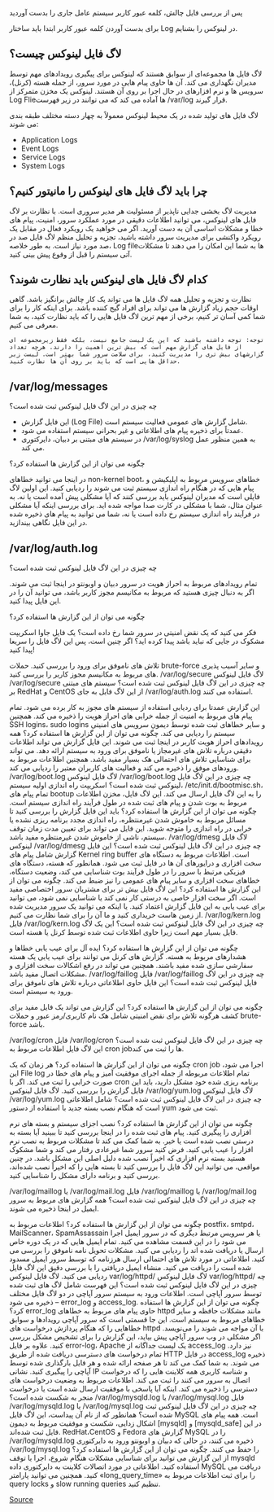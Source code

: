 
پس از بررسی فایل چالش، کلمه عبور کاربر سیستم عامل جاری را بدست آوردید

برای بدست آوردن کلمه عبور کاربر ابتدا باید ساختار Log در لینوکس را بشنایم.

## لاگ فایل لینوکس چیست؟

لاگ فایل ها مجموعه‌ای از سوابق هستند که لینوکس برای پیگیری رویدادهای مهم توسط مدیران نگهداری می ‌کند. آن ها حاوی پیام هایی در مورد سرور، از 
جمله هسته (کرنل)، سرویس ها و نرم افزارهای در حال اجرا بر روی آن هستند. لینوکس یک مخزن متمرکز از Log Flieها آماده می ‌کند که می‌ توانند در زیر 
فهرست /var/log قرار گیرند.

لاگ فایل های تولید شده در یک محیط لینوکس معمولاً به چهار دسته مختلف طبقه بندی می شوند:

- Application Logs
- Event Logs
- Service Logs
- System Logs

## چرا باید لاگ فایل‌ های لینوکس را مانیتور کنیم؟
مدیریت لاگ بخشی جدایی ناپذیر از مسئولیت هر مدیر سروری است. با نظارت بر لاگ فایل‌ های لینوکس، می ‌توانید اطلاعات دقیقی در مورد عملکرد سرور، امنیت، پیام‌ های خطا و مشکلات اساسی آن به دست آورید. اگر می خواهید یک رویکرد فعال در مقابل یک رویکرد واکنشی برای مدیریت سرور داشته باشید، تجزیه و تحلیل منظم لاگ فایل صد در صد مورد نیاز است.
به طور خلاصه، Log fileها به شما این امکان را می ‌دهند تا مشکلات آتی سیستم را قبل از وقوع پیش‌ بینی کنید.

## کدام لاگ فایل های لینوکس باید نظارت شوند؟
نظارت و تجزیه و تحلیل همه لاگ فایل ها می تواند یک کار چالش برانگیز باشد. گاهی اوقات حجم زیاد گزارش ها می ‌تواند برای افراد گیج کننده باشد. برای اینکه کار را برای شما کمی آسان ‌تر کنیم، برخی از مهم ‌ترین لاگ فایل هایی را که باید نظارت کنید، به شما معرفی می ‌کنیم.

`توجه: توجه داشته باشید که این یک لیست جامع نیست، بلکه فقط زیرمجموعه ای از فایل های گزارش مهم است که بیش ترین اهمیت را دارند. هرچه تعداد گزارشهای بیش تری را مدیریت کنید، برای سلامت سرور شما بهتر است. لیست زیر حداقل هایی است که باید بر روی آن ها نظارت کنید.`

## /var/log/messages

چه چیزی در این لاگ فایل لینوکس ثبت شده است؟

- این فایل گزارش (Log File) شامل گزارش‌ های عمومی فعالیت سیستم است.
- عمدتاً برای ذخیره پیام های اطلاعاتی و غیر بحرانی سیستم استفاده می شود.
- در سیستم های مبتنی بر دبیان، دایرکتوری /var/log/syslog به همین منظور عمل می کند.

چگونه می توان از این گزارش ها استفاده کرد؟

در اینجا می ‌توانید خطاهای non-kernel boot، خطاهای سرویس مربوط به اپلیکیشن و پیام ‌هایی که در هنگام راه ‌اندازی سیستم ثبت می ‌شوند را ردیابی کنید.
این اولین لاگ فایلی است که مدیران لینوکس باید بررسی کنند که آیا مشکلی پیش آمده است یا نه.
به عنوان مثال، شما با مشکلی در کارت صدا مواجه شده اید. برای بررسی اینکه آیا مشکلی در فرآیند راه ‌اندازی سیستم رخ داده است یا نه، شما می ‌توانید به پیام‌ های ذخیره شده در این فایل نگاهی بیندازید.

## /var/log/auth.log

چه چیزی در این لاگ فایل لینوکس ثبت شده است؟

تمام رویدادهای مربوط به احراز هویت در سرور دبیان و اوبونتو در اینجا ثبت می شوند.
اگر به دنبال چیزی هستید که مربوط به مکانیسم مجوز کاربر باشد، می ‌توانید آن را در این فایل پیدا کنید.

چگونه می توان از این گزارش ها استفاده کرد؟

فکر می کنید که یک نقض امنیتی در سرور شما رخ داده است؟ یک فایل جاوا اسکریپت مشکوک در جایی که نباید باشد پیدا کرده اید؟ اگر چنین است، پس این لاگ فایل را سریعا پیدا کنید!

تلاش های ناموفق برای ورود را بررسی کنید.
حملات brute-force و سایر آسیب ‌پذیری‌ های مربوط به مکانیسم مجوز کاربر را بررسی کنید.
/var/log/secure
لاگ فایل لینوکس /var/log/secure
چه چیزی در این لاگ فایل لینوکس ثبت شده است؟
سیستم های مبتنی بر RedHat و CentOS از این لاگ فایل به جای /var/log/auth.log استفاده می کنند.

این گزارش عمدتا برای ردیابی استفاده از سیستم های مجوز به کار برده می شود.
تمام پیام های مربوط به امنیت از جمله خرابی های احراز هویت را ذخیره می کند.
همچنین SSH logins، sudo logins و سایر خطاهای ثبت ‌شده توسط دیمون سرویس ‌های امنیتی سیستم را ردیابی می‌ کند.
چگونه می توان از این گزارش ها استفاده کرد؟
همه رویدادهای احراز هویت کاربر در اینجا ثبت می شوند.
این فایل گزارش می ‌تواند اطلاعات دقیقی درباره تلاش ‌های غیرمجاز یا ناموفق برای ورود به سیستم ارائه دهد.
می تواند برای شناسایی تلاش های احتمالی هک بسیار مفید باشد.
همچنین اطلاعات مربوط به ورودهای موفق را ذخیره می کند و فعالیت های کاربران معتبر را ردیابی می کند.
/var/log/boot.log
لاگ فایل لینوکس /var/log/boot.log
چه چیزی در این لاگ فایل لینوکس ثبت شده است؟
اسکریپت راه اندازی اولیه سیستم، /etc/init.d/bootmisc.sh، تمام پیام های bootup را به این لاگ فایل ارسال می کند.
این لاگ فایل، مخزن اطلاعات مربوط به بوت شدن و پیام های ثبت شده در طول فرآیند راه اندازی سیستم است.
چگونه می توان از این گزارش ها استفاده کرد؟
باید این فایل گزارش را بررسی کنید تا مسائل مربوط به خاموش شدن غیرمنتظره، راه اندازی مجدد برنامه ریزی نشده یا خرابی در راه اندازی را متوجه شوید.
این فایل می تواند برای تعیین مدت زمان توقف سیستم، ناشی از خاموش شدن غیرمنتظره مفید باشد.
/var/log/dmesg
لاگ فایل لینوکس /var/log/dmesg
چه چیزی در این لاگ فایل لینوکس ثبت شده است؟
این فایل گزارش شامل پیام های Kernel ring buffer است.
اطلاعات مربوط به دستگاه های سخت افزاری و درایورهای آن ها در فایل ثبت می شود.
همانطور که هسته، دستگاه های فیزیکی مرتبط با سرور را در طول فرآیند بوت شناسایی می کند، وضعیت دستگاه، خطاهای سخت افزاری و سایر پیام های عمومی را نیز ضبط می کند.
چگونه می توان از این گزارش ها استفاده کرد؟
این لاگ فایل بیش تر برای مشتریان سرور اختصاصی مفید است.
اگر سخت افزار خاصی به درستی کار نمی کند یا شناسایی نمی شود، می توانید برای عیب یابی به این فایل گزارش اعتماد کنید.
یا اینکه می توانید یک سرور مدیریت شده از زمین هاست خریداری کنید و ما آن را برای شما نظارت می کنیم.
/var/log/kern.log
فایل /var/log/kern.log
چه چیزی در این لاگ فایل لینوکس ثبت شده است؟
این یک لاگ فایل بسیار مهم است زیرا حاوی اطلاعات ثبت شده توسط کرنل یا هسته است.

چگونه می توان از این گزارش ها استفاده کرد؟
ایده آل برای عیب یابی خطاها و هشدارهای مربوط به هسته.
گزارش ‌های کرنل می‌ توانند برای عیب ‌یابی یک هسته سفارشی ‌سازی شده مفید باشند.
همچنین می تواند در رفع اشکالات سخت افزاری و مشکلات اتصال مفید باشد.
/var/log/faillog
فایل /var/log/faillog
چه چیزی در این لاگ فایل لینوکس ثبت شده است؟
این فایل حاوی اطلاعاتی درباره تلاش های ناموفق برای ورود به سیستم است.

چگونه می توان از این گزارش ها استفاده کرد؟
این گزارش می تواند یک فایل مفید برای کشف هرگونه تلاش برای نقض امنیتی شامل هک نام کاربری/رمز عبور و حملات brute-force باشد.

/var/log/cron
فایل /var/log/cron
چه چیزی در این لاگ فایل لینوکس ثبت شده است؟
این لاگ فایل اطلاعات مربوط به cron jobها را ثبت می کند.

چگونه می توان از این گزارش ها استفاده کرد؟
هر زمان که یک cron job اجرا می شود، این File log تمام اطلاعات مربوطه از جمله اجرای موفقیت آمیز و پیام های خطا در صورت خرابی را ثبت می کند.
اگر با cron برنامه ریزی شده خود مشکل دارید، باید این فایل گزارش را بررسی کنید.
لاگ فایل لینوکس /var/log/yum.log
لاگ فایل لینوکس /var/log/yum.log
چه چیزی در این لاگ فایل لینوکس ثبت شده است؟
شامل اطلاعاتی است که هنگام نصب بسته جدید با استفاده از دستور yum ثبت می شود.

چگونه می توان از این گزارش ها استفاده کرد؟
نصب اجزای سیستم و بسته های نرم افزاری را پیگیری کنید.
پیام های ثبت شده را در اینجا بررسی کنید تا ببینید آیا بسته به درستی نصب شده است یا خیر.
به شما کمک می کند تا مشکلات مربوط به نصب نرم افزار را عیب یابی کنید.
فرض کنید سرور شما غیرعادی رفتار می کند و شما مشکوک هستید بسته نرم افزاری که اخیراً نصب شده دلیل اصلی این مشکل باشد. در چنین مواقعی، می‌ توانید این لاگ فایل را بررسی کنید تا بسته ‌هایی را که اخیراً نصب شده‌اند، بررسی کنید و برنامه دارای مشکل را شناسایی کنید.

/var/log/maillog یا /var/log/mail.log
فایل /var/log/maillog یا /var/log/mail.log
چه چیزی در این لاگ فایل لینوکس ثبت شده است؟
همه گزارش ‌های مربوط به سرور ایمیل در اینجا ذخیره می ‌شوند.

چگونه می توان از این گزارش ها استفاده کرد؟
اطلاعات مربوط به postfix، smtpd، MailScanner، SpamAssassain یا هر سرویس مرتبط دیگری که در سرور ایمیل اجرا می شود را در این قسمت مشاهده می کنید.
تمام ایمیل هایی که در یک دوره خاص ارسال یا دریافت شده اند را ردیابی می کنید.
مشکلات تحویل نامه ناموفق را بررسی می کنید.
اطلاعاتی در مورد تلاش های احتمالی ارسال هرزنامه که توسط سرور ایمیل مسدود شده است را دریافت می کنید.
منشاء ایمیل دریافتی را با بررسی دقیق این لاگ فایل ردیابی می کنید.
لاگ فایل لینوکس var/log/httpd/
لاگ فایل لینوکس var/log/httpd/
چه چیزی در این لاگ فایل لینوکس ثبت شده است؟
این فهرست شامل لاگ های ثبت شده توسط سرور آپاچی است.
اطلاعات ورود به سیستم سرور آپاچی در دو لاگ فایل مختلف ذخیره می شود – error_log و access_log.
چگونه می توان از این گزارش ها استفاده کرد؟
error_log حاوی پیام های مربوط به خطاهای httpd مانند مشکلات حافظه و سایر خطاهای مربوط به سیستم است.
این جا قسمتی است که سرور آپاچی رویدادها و سوابق خطاهایی را که هنگام پردازش درخواست ‌های httpd با آن مواجه می‌ شوند را می‌نویسد.
اگر مشکلی در وب سرور آپاچی پیش بیاید، این گزارش را برای تشخیص مشکل بررسی کنید.
علاوه بر فایل error-log، Apache یک لیست جداگانه از access_log نیز دارد.
تمام درخواست های دسترسی دریافت شده از طریق HTTP در فایل access_log ذخیره می شوند.
به شما کمک می کند تا هر صفحه ارائه شده و هر فایل بارگذاری شده توسط آپاچی را پیگیری کنید.
نشانی IP و شناسه کاربری همه کلاینت هایی را که درخواست اتصال به سرور می کنند را ثبت می کند.
اطلاعات مربوط به وضعیت درخواست‌ های دسترسی را ذخیره می ‌کند. اینکه آیا پاسخی با موفقیت ارسال شده است یا درخواست منجر به شکست شده است؟
/var/log/mysqld.log یا /var/log/mysql.log
فایل /var/log/mysqld.log یا /var/log/mysql.log
چه چیزی در این لاگ فایل لینوکس ثبت شده است؟
همانطور که از نام آن پیداست، این لاگ فایل MySQL است.
همه پیام‌ های اشکال‌ زدایی، شکست و موفقیت مربوط به دیمون [mysqld] و [mysqld_safe] در این فایل ثبت شده‌اند.
RedHat،CentOS  و Fedora گزارش‌ های MySQL را در /var/log/mysqld.log ذخیره می ‌کنند، در حالی که دبیان و اوبونتو ورود به دایرکتوری /var/log/mysql.log را حفظ می‌ کنند.
چگونه می توان از این گزارش ها استفاده کرد؟
از این گزارش می توانید برای شناسایی مشکلات هنگام شروع، اجرا یا توقف mysqld استفاده کنید.
اطلاعاتی در مورد اتصالات کلاینت به دایرکتوری داده MySQL دریافت می کنید.
همچنین می ‌توانید پارامتر «long_query_time» را برای ثبت اطلاعات مربوط به query locks و slow running queries تنظیم کنید.




[Source](https://zaminhost.com/blog/%D9%84%D8%A7%DA%AF-%D9%81%D8%A7%DB%8C%D9%84-%D9%84%DB%8C%D9%86%D9%88%DA%A9%D8%B3/)
